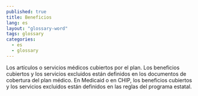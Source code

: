 ```yaml
---
published: true
title: Beneficios
lang: es
layout: "glossary-word"
tags: glossary
categories:
  - es
  - glossary
---
```


Los artículos o servicios médicos cubiertos por el plan. Los beneficios cubiertos y los servicios excluidos están definidos en los documentos de cobertura del plan médico. En Medicaid o en CHIP, los beneficios cubiertos y los servicios excluidos están definidos en las reglas del programa estatal.
